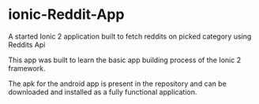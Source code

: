 # ionic-Reddit-App
A started Ionic 2 application built to fetch reddits on picked category using Reddits Api

This app was built to learn the basic app building process of the Ionic 2 framework.

The apk for the android app is present in the repository and can be downloaded and installed as a fully functional application.
